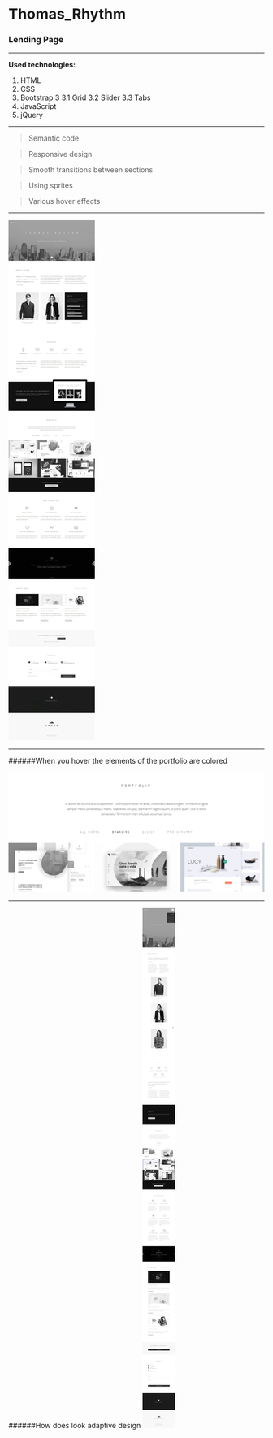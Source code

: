 # Thomas_Rhythm

### Lending Page

_________
**Used technologies:**

1. HTML
2. CSS
3. Bootstrap 3
3.1 Grid
3.2 Slider
3.3 Tabs
4. JavaScript
5. jQuery 
_______

> Semantic code

> Responsive design

> Smooth transitions between sections

> Using sprites

> Various hover effects
_______

![screen](Thomas__Rhythm.jpg)
___________
######When you hover the elements of the portfolio are colored

![screen](Thomas_Rhythm_hover_effect-portfolio.png)

___________
######How does look adaptive design 
![screen](Thomas_Rhythm_resolution-767px.png)
